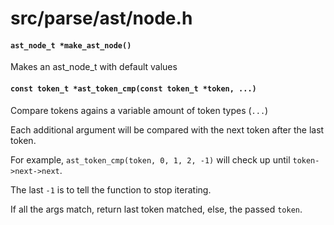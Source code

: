 # src/parse/ast/node.h

#### `ast_node_t *make_ast_node()`
Makes an ast_node_t with default values

#### `const token_t *ast_token_cmp(const token_t *token, ...)`
Compare tokens agains a variable amount of token types (`...`)

Each additional argument will be compared with the next token after the last token.

For example, `ast_token_cmp(token, 0, 1, 2, -1)` will check up until `token->next->next`.

The last `-1` is to tell the function to stop iterating.

If all the args match, return last token matched, else, the passed `token`.

